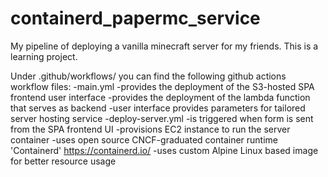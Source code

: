 # containerd_papermc_service
My pipeline of deploying a vanilla minecraft server for my friends. This is a learning project.

Under .github/workflows/ you can find the following github actions workflow files:
  -main.yml
    -provides the deployment of the S3-hosted SPA frontend user interface
    -provides the deployment of the lambda function that serves as backend 
    -user interface provides parameters for tailored server hosting service
  -deploy-server.yml
    -is triggered when form is sent from the SPA frontend UI
    -provisions EC2 instance to run the server container
    -uses open source CNCF-graduated container runtime 'Containerd' https://containerd.io/
    -uses custom Alpine Linux based image for better resource usage
